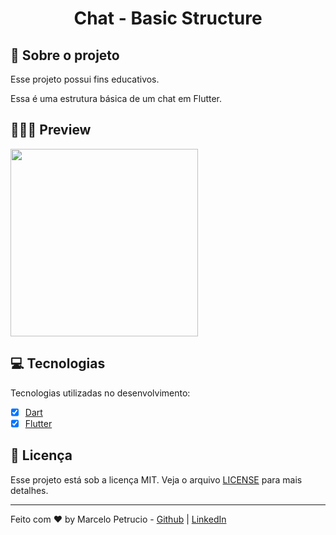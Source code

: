 <h1 align="center">
  Chat - Basic Structure
</h1>

## 🚀 Sobre o projeto

Esse projeto possui fins educativos.

Essa é uma estrutura básica de um chat em Flutter.

## 👨🏻‍💻 Preview

<img src="https://github.com/MarceloPetrucio/flutter_basic_chat_structure/blob/master/.github/preview.gif" width="300">


## 💻 Tecnologias

Tecnologias utilizadas no desenvolvimento:  
- [x] [Dart](https://github.com/dart-lang)
- [x] [Flutter](https://github.com/flutter)

## 📝 Licença

Esse projeto está sob a licença MIT. Veja o arquivo [LICENSE](LICENSE.md) para mais detalhes.

---

Feito com ♥️ by Marcelo Petrucio -  [Github](https://github.com/MarceloPetrucio/) | [LinkedIn](https://www.linkedin.com/in/marcelopetrucio/)
